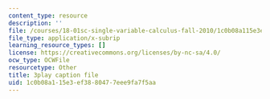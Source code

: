 ```yaml
---
content_type: resource
description: ''
file: /courses/18-01sc-single-variable-calculus-fall-2010/1c0b08a115e3ef3880477eee9fa7f5aa_HgEqXhsIq_g.srt
file_type: application/x-subrip
learning_resource_types: []
license: https://creativecommons.org/licenses/by-nc-sa/4.0/
ocw_type: OCWFile
resourcetype: Other
title: 3play caption file
uid: 1c0b08a1-15e3-ef38-8047-7eee9fa7f5aa
---
```


